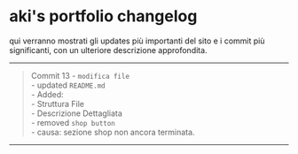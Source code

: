 # aki's portfolio changelog

qui verranno mostrati gli updates più importanti del sito e i commit più significanti, con un ulteriore descrizione approfondita. 

---

> Commit 13 - `modifica file`<br>
    - updated `README.md` <br>
        - Added: <br>
          - Struttura File <br>
          - Descrizione Dettagliata <br>
    - removed `shop button` <br>
        - causa: sezione shop non ancora terminata. <br>


---